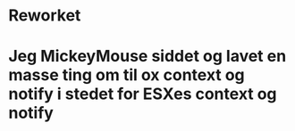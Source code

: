 # Reworket

# Jeg MickeyMouse siddet og lavet en masse ting om til ox context og notify i stedet for ESXes context og notify
